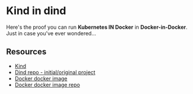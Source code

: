 # Kind in dind

Here's the proof you can run **Kubernetes IN Docker** in **Docker-in-Docker**. Just in case you've ever wondered...

## Resources

- [Kind](https://github.com/kubernetes-sigs/kind)
- [Dind repo - initial/original project](https://github.com/jpetazzo/dind)
- [Docker docker image](https://hub.docker.com/_/docker/)
- [Docker docker image repo](https://github.com/docker-library/docker)